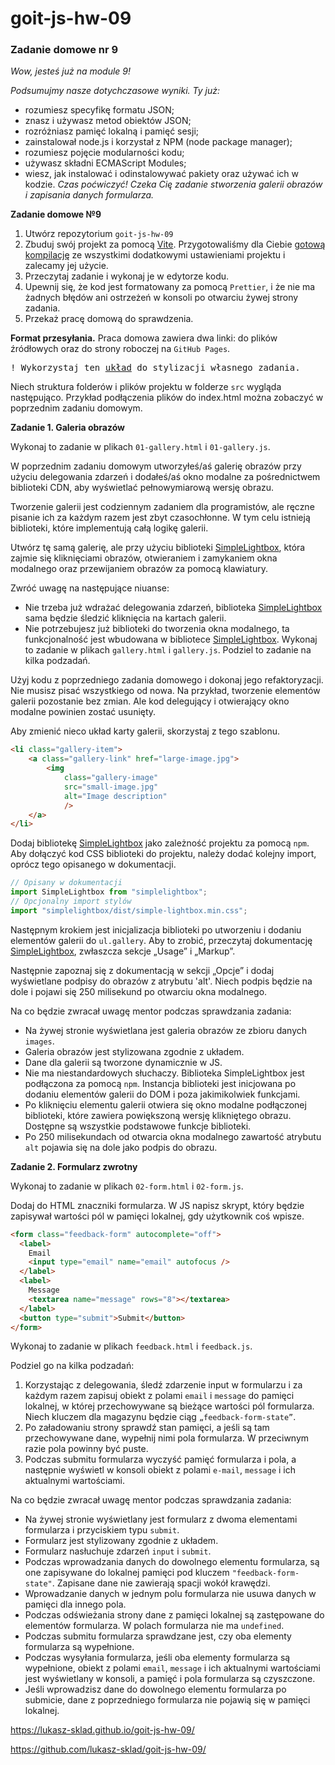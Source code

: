 # goit-js-hw-09
### Zadanie domowe nr 9

_Wow, jesteś już na module 9!_

_Podsumujmy nasze dotychczasowe wyniki. Ty już:_

* rozumiesz specyfikę formatu JSON;
* znasz i używasz metod obiektów JSON;
* rozróżniasz pamięć lokalną i pamięć sesji;
* zainstalował node.js i korzystał z NPM (node package manager);
* rozumiesz pojęcie modularności kodu;
* używasz składni ECMAScript Modules;
* wiesz, jak instalować i odinstalowywać pakiety oraz używać ich w kodzie.
_Czas poćwiczyć! Czeka Cię zadanie stworzenia galerii obrazów i zapisania danych formularza._


__Zadanie domowe №9__

1. Utwórz repozytorium `goit-js-hw-09`
2. Zbuduj swój projekt za pomocą [Vite](https://vitejs.dev/). Przygotowaliśmy dla Ciebie [gotową kompilację](https://github.com/goitacademy/vanilla-app-template) ze wszystkimi dodatkowymi ustawieniami projektu i zalecamy jej użycie.
3. Przeczytaj zadanie i wykonaj je w edytorze kodu.
4. Upewnij się, że kod jest formatowany za pomocą `Prettier`, i że nie ma żadnych błędów ani ostrzeżeń w konsoli po otwarciu żywej strony zadania.
5. Przekaż pracę domową do sprawdzenia.


__Format przesyłania.__ Praca domowa zawiera dwa linki: do plików źródłowych oraz do strony roboczej na `GitHub Pages`.

<pre>
! Wykorzystaj ten <a href="https://www.figma.com/file/m8k9NQV7qZrtYDCvxfD68B/%D0%94%D0%97-JavaScript?type=design&amp;node-id=3-969&amp;mode=design" rel="noopener noreferrer" target="_blank">układ</a> do stylizacji własnego zadania.
</pre>

Niech struktura folderów i plików projektu w folderze `src` wygląda następująco. Przykład podłączenia plików do index.html można zobaczyć w poprzednim zadaniu domowym.

__Zadanie 1. Galeria obrazów__

Wykonaj to zadanie w plikach `01-gallery.html` i `01-gallery.js`.

W poprzednim zadaniu domowym utworzyłeś/aś galerię obrazów przy użyciu delegowania zdarzeń i dodałeś/aś okno modalne za pośrednictwem biblioteki CDN, aby wyświetlać pełnowymiarową wersję obrazu.


Tworzenie galerii jest codziennym zadaniem dla programistów, ale ręczne pisanie ich za każdym razem jest zbyt czasochłonne. W tym celu istnieją biblioteki, które implementują całą logikę galerii.


Utwórz tę samą galerię, ale przy użyciu biblioteki [SimpleLightbox](https://simplelightbox.com/), która zajmie się kliknięciami obrazów, otwieraniem i zamykaniem okna modalnego oraz przewijaniem obrazów za pomocą klawiatury.


Zwróć uwagę na następujące niuanse:

* Nie trzeba już wdrażać delegowania zdarzeń, biblioteka [SimpleLightbox](https://simplelightbox.com/) sama będzie śledzić kliknięcia na kartach galerii.
* Nie potrzebujesz już biblioteki do tworzenia okna modalnego, ta funkcjonalność jest wbudowana w bibliotece [SimpleLightbox](https://simplelightbox.com/).
Wykonaj to zadanie w plikach `gallery.html` i `gallery.js`. Podziel to zadanie na kilka podzadań.

Użyj kodu z poprzedniego zadania domowego i dokonaj jego refaktoryzacji. Nie musisz pisać wszystkiego od nowa. Na przykład, tworzenie elementów galerii pozostanie bez zmian. Ale kod delegujący i otwierający okno modalne powinien zostać usunięty.

Aby zmienić nieco układ karty galerii, skorzystaj z tego szablonu.

```html
<li class="gallery-item">
	<a class="gallery-link" href="large-image.jpg">
		<img 
			class="gallery-image" 
			src="small-image.jpg" 
			alt="Image description" 
			/>
	</a>
</li>
```


Dodaj bibliotekę [SimpleLightbox](https://simplelightbox.com/) jako zależność projektu za pomocą `npm`. Aby dołączyć kod CSS biblioteki do projektu, należy dodać kolejny import, oprócz tego opisanego w dokumentacji.


```javascript
// Opisany w dokumentacji
import SimpleLightbox from "simplelightbox";
// Opcjonalny import stylów
import "simplelightbox/dist/simple-lightbox.min.css";
```


Następnym krokiem jest inicjalizacja biblioteki po utworzeniu i dodaniu elementów galerii do `ul.gallery`. Aby to zrobić, przeczytaj dokumentację [SimpleLightbox](https://simplelightbox.com/), zwłaszcza sekcje „Usage” i „Markup”.



Następnie zapoznaj się z dokumentacją w sekcji „Opcje” i dodaj wyświetlane podpisy do obrazów z atrybutu 'alt'. Niech podpis będzie na dole i pojawi się 250 milisekund po otwarciu okna modalnego.


Na co będzie zwracał uwagę mentor podczas sprawdzania zadania:

* Na żywej stronie wyświetlana jest galeria obrazów ze zbioru danych `images`.
* Galeria obrazów jest stylizowana zgodnie z układem.
* Dane dla galerii są tworzone dynamicznie w JS.
* Nie ma niestandardowych słuchaczy.
Biblioteka SimpleLightbox jest podłączona za pomocą `npm`.
Instancja biblioteki jest inicjowana po dodaniu elementów galerii do DOM i poza jakimikolwiek funkcjami.
* Po kliknięciu elementu galerii otwiera się okno modalne podłączonej biblioteki, które zawiera powiększoną wersję klikniętego obrazu. Dostępne są wszystkie podstawowe funkcje biblioteki.
* Po 250 milisekundach od otwarcia okna modalnego zawartość atrybutu `alt` pojawia się na dole jako podpis do obrazu.

__Zadanie 2. Formularz zwrotny__



Wykonaj to zadanie w plikach `02-form.html` i `02-form.js`.

Dodaj do HTML znaczniki formularza. W JS napisz skrypt, który będzie zapisywał wartości pól w pamięci lokalnej, gdy użytkownik coś wpisze.


```html
<form class="feedback-form" autocomplete="off">
  <label>
    Email
    <input type="email" name="email" autofocus />
  </label>
  <label>
    Message
    <textarea name="message" rows="8"></textarea>
  </label>
  <button type="submit">Submit</button>
</form>
```


Wykonaj to zadanie w plikach `feedback.html` i `feedback.js`.

Podziel go na kilka podzadań:

1. Korzystając z delegowania, śledź zdarzenie input w formularzu i za każdym razem zapisuj obiekt z polami `email` i `message` do pamięci lokalnej, w której przechowywane są bieżące wartości pól formularza. Niech kluczem dla magazynu będzie ciąg `„feedback-form-state”`.
2. Po załadowaniu strony sprawdź stan pamięci, a jeśli są tam przechowywane dane, wypełnij nimi pola formularza. W przeciwnym razie pola powinny być puste.
3. Podczas submitu formularza wyczyść pamięć formularza i pola, a następnie wyświetl w konsoli obiekt z polami `e-mail`, `message` i ich aktualnymi wartościami.


Na co będzie zwracał uwagę mentor podczas sprawdzania zadania:

* Na żywej stronie wyświetlany jest formularz z dwoma elementami formularza i przyciskiem typu `submit`.
* Formularz jest stylizowany zgodnie z układem.
* Formularz nasłuchuje zdarzeń `input` i `submit`.
* Podczas wprowadzania danych do dowolnego elementu formularza, są one zapisywane do lokalnej pamięci pod kluczem `"feedback-form-state"`. Zapisane dane nie zawierają spacji wokół krawędzi.
* Wprowadzanie danych w jednym polu formularza nie usuwa danych w pamięci dla innego pola.
* Podczas odświeżania strony dane z pamięci lokalnej są zastępowane do elementów formularza. W polach formularza nie ma `undefined`.
* Podczas submitu formularza sprawdzane jest, czy oba elementy formularza są wypełnione.
* Podczas wysyłania formularza, jeśli oba elementy formularza są wypełnione, obiekt z polami `email`, `message` i ich aktualnymi wartościami jest wyświetlany w konsoli, a pamięć i pola formularza są czyszczone.
* Jeśli wprowadzisz dane do dowolnego elementu formularza po submicie, dane z poprzedniego formularza nie pojawią się w pamięci lokalnej.

https://lukasz-sklad.github.io/goit-js-hw-09/

https://github.com/lukasz-sklad/goit-js-hw-09/